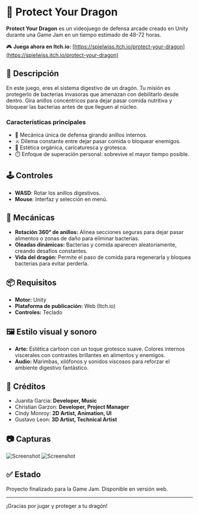 # 🐉 Protect Your Dragon

**Protect Your Dragon** es un videojuego de defensa arcade creado en Unity durante una Game Jam en un tiempo estimado de 48-72 horas.

🎮 **Juega ahora en Itch.io:** [https://spielwiss.itch.io/protect-your-dragon](https://spielwiss.itch.io/protect-your-dragon)

## 🧠 Descripción

En este juego, eres el sistema digestivo de un dragón. Tu misión es protegerlo de bacterias invasoras que amenazan con debilitarlo desde dentro. Gira anillos concéntricos para dejar pasar comida nutritiva y bloquear las bacterias antes de que lleguen al núcleo.

### Características principales

- 🎯 Mecánica única de defensa girando anillos internos.
- ⚔️ Dilema constante entre dejar pasar comida o bloquear enemigos.
- 🧪 Estética orgánica, caricaturesca y grotesca.
- ⏱️ Enfoque de superación personal: sobrevive el mayor tiempo posible.

## 🕹️ Controles

- **WASD**: Rotar los anillos digestivos.
- **Mouse**: Interfaz y selección en menú.

## 🧩 Mecánicas

- **Rotación 360° de anillos:** Alinea secciones seguras para dejar pasar alimentos o zonas de daño para eliminar bacterias.
- **Oleadas dinámicas:** Bacterias y comida aparecen aleatoriamente, creando desafíos constantes.
- **Vida del dragón:** Permite el paso de comida para regenerarla y bloquea bacterias para evitar perderla.

## 📦 Requisitos

- **Motor:** Unity
- **Plataforma de publicación:** Web (Itch.io)
- **Controles:** Teclado

## 🖼️ Estilo visual y sonoro

- **Arte:** Estética cartoon con un toque grotesco suave. Colores internos viscerales con contrastes brillantes en alimentos y enemigos.
- **Audio:** Marimbas, xilófonos y sonidos viscosos para reforzar el ambiente digestivo fantástico.

## 👥 Créditos

- Juanita Garcia: **Developer, Music**
- Christian Garzon: **Developer, Project Manager**
- Cindy Monroy: **2D Artist, Animation, UI**
- Gustavo Leon: **3D Artist, Technical Artist**

## 📷 Capturas

![Screenshot](./screenshots/screen1.png)
![Screenshot](./screenshots/screen2.png)

## ✅ Estado

Proyecto finalizado para la Game Jam. Disponible en versión web.

---

¡Gracias por jugar y proteger a tu dragón!
